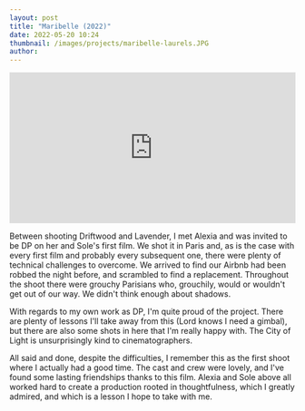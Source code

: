 ```yaml
---
layout: post
title: "Maribelle (2022)"
date: 2022-05-20 10:24
thumbnail: /images/projects/maribelle-laurels.JPG
author:
---
```


<div style="padding:52.73% 0 0 0;position:relative;"><iframe src="https://player.vimeo.com/video/712032761?h=d09b81e8c0" style="position:absolute;top:0;left:0;width:100%;height:100%;" frameborder="0" allow="autoplay; fullscreen; picture-in-picture" allowfullscreen></iframe></div><script src="https://player.vimeo.com/api/player.js"></script>


Between shooting Driftwood and Lavender, I met Alexia and was invited to be DP on her and Sole's first film. We shot it in Paris and, as is the case with every first film and probably every subsequent one, there were plenty of technical challenges to overcome. We arrived to find our Airbnb had been robbed the night before, and scrambled to find a replacement. Throughout the shoot there were grouchy Parisians who, grouchily, would or wouldn't get out of our way. We didn't think enough about shadows.

With regards to my own work as DP, I'm quite proud of the project. There are plenty of lessons I'll take away from this (Lord knows I need a gimbal), but there are also some shots in here that I'm really happy with. The City of Light is unsurprisingly kind to cinematographers.

All said and done, despite the difficulties, I remember this as the first shoot where I actually had a good time. The cast and crew were lovely, and I've found some lasting friendships thanks to this film. Alexia and Sole above all worked hard to create a production rooted in thoughtfulness, which I greatly admired, and which is a lesson I hope to take with me.
